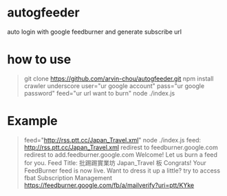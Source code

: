 # autogfeeder
auto login with google feedburner and generate subscribe url

# how to use
> git clone  https://github.com/arvin-chou/autogfeeder.git
> npm install crawler underscore
> user="ur google account" pass="ur google password" feed="ur url want to burn" node ./index.js

# Example
> feed="http://rss.ptt.cc/Japan_Travel.xml" node ./index.js
feed:  http://rss.ptt.cc/Japan_Travel.xml
redirest to feedburner.google.com
redirest to add.feedburner.google.com
Welcome! Let us burn a feed for you.
Feed Title: 批踢踢實業坊 Japan_Travel 板
Congrats! Your FeedBurner feed is now live. Want to dress it up a little?
try to access fbat
Subscription Management
https://feedburner.google.com/fb/a/mailverify?uri=ptt/KYke
